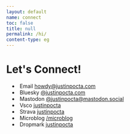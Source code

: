 ```yaml
---
layout: default
name: connect
toc: false
title: null
permalink: /hi/
content-type: eg
---
```


<style>  
ul {
    margin-left: 0;
    padding-left: 1rem; /* Adjust to control the spacing */
    text-align: left;
}

li {
    list-style-position: inside; /* Ensures bullets stay inside the aligned text */
}

.page-content {
    margin: auto;
    max-width: 800px; /* Adjust width as needed */
}
</style>

# Let's Connect!

- Email [howdy@justinpocta.com](mailto:howdy@justinpocta.com?subject=hi!)
- Bluesky [@justinpocta.com](https://bsky.app/profile/justinpocta.com)
- Mastodon [@justinpocta@mastodon.social](https://mastodon.social/@justinpocta)
- Vsco [justinpocta](https://vsco.co/justinpocta)
- Strava [justinpocta](https://www.strava.com/athletes/justinpocta)
- Microblog [/microblog](http://justinpocta.com/microblog/)
- Dropmark [justinpocta](https://justinpocta.dropmark.com)

